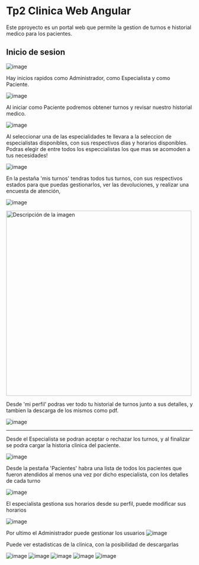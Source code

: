 # Tp2 Clinica Web Angular

Este pproyecto es un portal web que permite la gestion de turnos e historial medico para los pacientes.

## Inicio de sesion

![image](https://github.com/user-attachments/assets/8b964451-9ae3-46e6-afd4-1bd9818da251)

Hay inicios rapidos como Administrador, como Especialista y como Paciente.

![image](https://github.com/user-attachments/assets/578c2283-279e-4a38-9451-3c1ba98afa9e)

Al iniciar como Paciente podremos obtener turnos y revisar nuestro historial medico.

![image](https://github.com/user-attachments/assets/b2b9d7cc-1ee8-4635-be96-b956d1240ae2)

Al seleccionar una de las especialidades te llevara a la seleccion de especialistas disponibles, con sus respectivos dias y horarios disponibles. Podras elegir de entre todos los especcialistas los que mas se acomoden a tus necesidades!

![image](https://github.com/user-attachments/assets/4ca64bcb-6ee7-4c37-8ae2-897f59875262)

En la pestaña 'mis turnos' tendras todos tus turnos, con sus respectivos estados para que puedas gestionarlos, ver las devoluciones, y realizar una encuesta de atención,

![image](https://github.com/user-attachments/assets/23e81d80-db8b-4671-872e-2fbf5f890df7)

<img src="https://github.com/user-attachments/assets/1ef41acb-d319-4001-9811-82d39d0277c1" alt="Descripción de la imagen" width="500" height="500">

Desde 'mi perfil' podras ver todo tu historial de turnos junto a sus detalles, y tambien la descarga de los mismos como pdf. 

![image](https://github.com/user-attachments/assets/c7112584-470f-41e6-b428-56f7e6eff0e3)

--------------------------------------------------------------------------------

Desde el Especialista se podran aceptar o rechazar los turnos, y al finalizar se podra cargar la historia clinica del paciente.

![image](https://github.com/user-attachments/assets/f4c08898-758e-44af-af22-df5e67835647)

Desde la pestaña 'Pacientes' habra una lista de todos los pacientes que fueron atendidos al menos una vez por dicho especialista, con los detalles de cada turno

![image](https://github.com/user-attachments/assets/8b31a3bf-5510-4ef3-a53a-a3fbec49b83a)

El especialista gestiona sus horarios desde su perfil, puede modificar sus horarios

![image](https://github.com/user-attachments/assets/e4edf3ef-bc38-486a-8c63-799995660afa)

Por ultimo el Administrador puede gestionar los usuarios
![image](https://github.com/user-attachments/assets/95fffff0-3eaf-4b33-9369-7c2d43b6923b)

Puede ver estadisticas de la clinica, con la posibilidad de descargarlas

![image](https://github.com/user-attachments/assets/a8ab6019-04cc-4743-a1d8-bac05ba4e424)
![image](https://github.com/user-attachments/assets/66a8d02f-a277-4d03-a34d-e0b421e82f60)
![image](https://github.com/user-attachments/assets/ddb7b980-9fc8-4c3b-94ed-0d5bbad57f31)
![image](https://github.com/user-attachments/assets/b1a84121-294b-43ce-8524-b1fa8c48f71e)
![image](https://github.com/user-attachments/assets/9467e323-b881-4594-bd4a-a47e910645d0)






